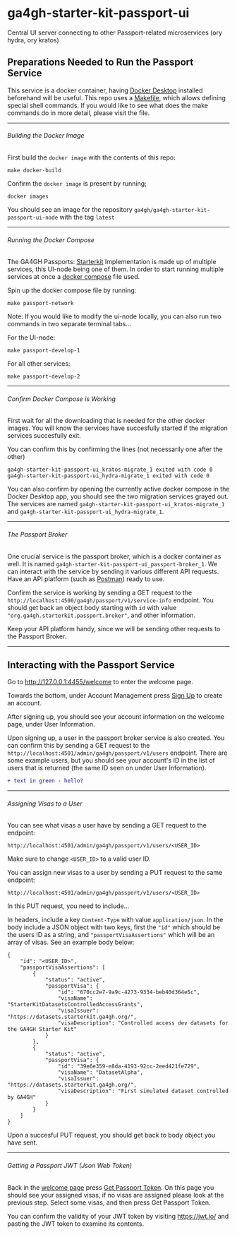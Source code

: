 # ga4gh-starter-kit-passport-ui
Central UI server connecting to other Passport-related microservices (ory hydra, ory kratos)

## Preparations Needed to Run the Passport Service
This service is a docker container, having [Docker Desktop](https://docs.docker.com/desktop/) installed beforehand will be useful. This repo uses a [Makefile](./Makefile), which allows defining special shell commands. If you would like to see what does the make commands do in more detail, please visit the file.

***
###### Building the Docker Image
First build the `docker image` with the contents of this repo:
```
make docker-build
```

Confirm the `docker image` is present by running;
```
docker images
```
You should see an image for the repository `ga4gh/ga4gh-starter-kit-passport-ui-node` with the tag `latest`

***
###### Running the Docker Compose
The GA4GH Passports: [Starterkit]("https://starterkit.ga4gh.org/") Implementation is made up of multiple services, this UI-node being one of them. In order to start running multiple services at once a [docker compose](./passport-develop.yml) file used.

Spin up the docker compose file by running:
```
make passport-network
```

Note: If you would like to modify the ui-node locally, you can also run two commands in two separate terminal tabs...

For the UI-node:
```
make passport-develop-1
```

For all other services:
```
make passport-develop-2
```

***
###### Confirm Docker Compose is Working
First wait for all the downloading that is needed for the other docker images. You will know the services have succesfully started if the
migration services succesfully exit.

You can confirm this by confirming the lines (not necessarily one after the other)
```
ga4gh-starter-kit-passport-ui_kratos-migrate_1 exited with code 0
ga4gh-starter-kit-passport-ui_hydra-migrate_1 exited with code 0
```

You can also confirm by opening the currently active docker compose in the Docker Desktop app, you should see the two migration services
grayed out. The services are named `ga4gh-starter-kit-passport-ui_kratos-migrate_1` and `ga4gh-starter-kit-passport-ui_hydra-migrate_1`.

***
###### The Passport Broker
One crucial service is the passport broker, which is a docker container as well. It is named `ga4gh-starter-kit-passport-ui_passport-broker_1`.
We can interact with the service by sending it various different API requests. Have an API platform (such as [Postman](https://www.postman.com/)) ready to use.

Confirm the service is working by sending a GET request to the `http://localhost:4500/ga4gh/passport/v1/service-info` endpoint. You should get
back an object body starting with `id` with value `"org.ga4gh.starterkit.passport.broker"`, and other information.

Keep your API platform handy, since we will be sending other requests to the Passport Broker.

***
## Interacting with the Passport Service

Go to http://127.0.0.1:4455/welcome to enter the welcome page.

Towards the bottom, under Account Management press [Sign Up](http://127.0.0.1:4455/registration) to create an account.

After signing up, you should see your account information on the welcome page, under User Information.

Upon signing up, a user in the passport broker service is also created. You can confirm this by sending a GET request to the `http://localhost:4501/admin/ga4gh/passport/v1/users` endpoint. There are some example users, but you should see your account's ID in the list of users that is returned (the same ID seen on under User Information).

```diff
+ text in green - hello?
```

***
###### Assigning Visas to a User

You can see what visas a user have by sending a GET request to the endpoint:
```
http://localhost:4501/admin/ga4gh/passport/v1/users/<USER_ID>
```
Make sure to change `<USER_ID>` to a valid user ID.

You can assign new visas to a user by sending a PUT request to the same endpoint:
```
http://localhost:4501/admin/ga4gh/passport/v1/users/<USER_ID>
```
In this PUT request, you need to include...

In headers, include a key `Content-Type` with value `application/json`. 
In the body include a JSON object with two keys, first the `"id"` which should be the users ID as a string, and `"passportVisaAssertions"` which will be an array of visas. See an example body below:
```
{
    "id": "<USER_ID>",
    "passportVisaAssertions": [
        {
            "status": "active",
            "passportVisa": {
                "id": "670cc2e7-9a9c-4273-9334-beb40d364e5c",
                "visaName": "StarterKitDatasetsControlledAccessGrants",
                "visaIssuer": "https://datasets.starterkit.ga4gh.org/",
                "visaDescription": "Controlled access dev datasets for the GA4GH Starter Kit"
            }
        },
        {
            "status": "active",
            "passportVisa": {
                "id": "39e6e359-e8da-4193-92cc-2eed421fe729",
                "visaName": "DatasetAlpha",
                "visaIssuer": "https://datasets.starterkit.ga4gh.org/",
                "visaDescription": "First simulated dataset controlled by GA4GH"
            }
        }
    ]
}
```
Upon a succesful PUT request, you should get back to body object you have sent.

***
###### Getting a Passport JWT (Json Web Token)

Back in the [welcome page](http://127.0.0.1:4455/welcome) press [Get Passport Token](http://127.0.0.1:4455/passport). On this page you should see your assigned visas, if no visas are assigned please look at the previous step. Select some visas, and then press Get Passport Token.

You can confirm the validity of your JWT token by visiting https://jwt.io/ and pasting the JWT token to examine its contents.